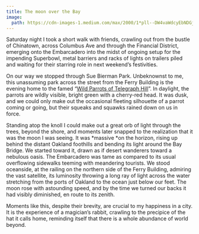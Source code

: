 ```yaml
---
title: The moon over the Bay
image:
  path: https://cdn-images-1.medium.com/max/2000/1*pll--DW4vaWdcyEbNDGjIg.jpeg
---
```


Saturday night I took a short walk with friends, crawling out from the bustle of
Chinatown, across Columbus Ave and through the Financial District, emerging onto
the Embarcadero into the midst of ongoing setup for the impending Superbowl,
metal barriers and racks of lights on trailers piled and waiting for their
starring role in next weekend’s festivities.

On our way we stopped through Sue Bierman Park. Unbeknownst to me, this
unassuming park across the street from the Ferry Building is the evening home to
the famed “[Wild Parrots of Telegraph
Hill](https://en.wikipedia.org/wiki/The_Wild_Parrots_of_Telegraph_Hill)”. In
daylight, the parrots are wildly visible, bright green with a cherry-red head.
It was dusk, and we could only make out the occasional fleeting silhouette of a
parrot coming or going, but their squeaks and squawks rained down on us in
force.

Standing atop the knoll I could make out a great orb of light through the trees,
beyond the shore, and moments later snapped to the realization that it was the
moon I was seeing. It was *massive *on the horizon, rising up behind the distant
Oakland foothills and bending its light around the Bay Bridge. We started toward
it, drawn as if desert wanderers toward a nebulous oasis. The Embarcadero was
tame as compared to its usual overflowing sidewalks teeming with meandering
tourists. We stood oceanside, at the railing on the northern side of the Ferry
Building, admiring the vast satellite, its luminosity throwing a long ray of
light across the water stretching from the ports of Oakland to the ocean just
below our feet. The moon rose with astounding speed, and by the time we turned
our backs it had visibly diminished, en route to its zenith.

Moments like this, despite their brevity, are crucial to my happiness in a city.
It is the experience of a magician’s rabbit, crawling to the precipice of the
hat it calls home, reminding itself that there is a whole abundance of world
beyond.
